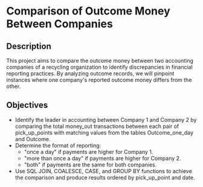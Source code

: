 # Comparison of Outcome Money Between Companies

## Description
This project aims to compare the outcome money between two accounting companies of a recycling organization to identify discrepancies in financial reporting practices. By analyzing outcome records, we will pinpoint instances where one company's reported outcome money differs from the other.

## Objectives
- Identify the leader in accounting between Company 1 and Company 2 by comparing the total money_out transactions between each pair of pick_up_points with matching values from the tables Outcome_one_day and Outcome.
- Determine the format of reporting:
  - "once a day" if payments are higher for Company 1.
  - "more than once a day" if payments are higher for Company 2.
  - "both" if payments are the same for both companies.
- Use SQL JOIN, COALESCE, CASE, and GROUP BY functions to achieve the comparison and produce results ordered by pick_up_point and date.
